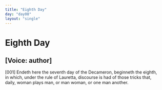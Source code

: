 ```yaml
---
title: "Eighth Day"
day: "day08"
layout: "single"
---
```

<div id="day08" ruler="lauretta" type="Day">
 <h1>
  Eighth Day
 </h1>
 <p>
  <h2>
   [Voice: author]
  </h2>
 </p>
 <argument>
  <p>
   <a name="p08990001">
    [001]
   </a>
   Endeth here the seventh day of the Decameron, beginneth
 the eighth, in which, under the rule of Lauretta, discourse
 is had of those tricks that, daily, woman plays
 man, or man woman, or one man another.
  </p>
 </argument>
</div>